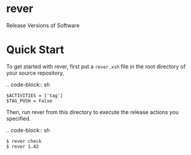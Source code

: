 rever
=====
Release Versions of Software

Quick Start
===========
To get started with rever, first put a ``rever.xsh`` file in the root directory of your
source repository,

.. code-block:: sh

    $ACTIVITIES = ['tag']
    $TAG_PUSH = False

Then, run rever from this directory to execute the release actions you specified.

.. code-block:: sh

    $ rever check
    $ rever 1.42

